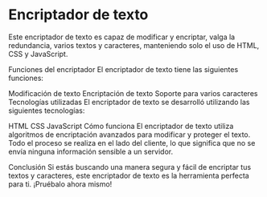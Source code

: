 # Encriptador de texto
Este encriptador de texto es capaz de modificar y encriptar, valga la redundancia, varios textos y caracteres, manteniendo solo el uso de HTML, CSS y JavaScript.

Funciones del encriptador
El encriptador de texto tiene las siguientes funciones:

Modificación de texto
Encriptación de texto
Soporte para varios caracteres
Tecnologías utilizadas
El encriptador de texto se desarrolló utilizando las siguientes tecnologías:

HTML
CSS
JavaScript
Cómo funciona
El encriptador de texto utiliza algoritmos de encriptación avanzados para modificar y proteger el texto. Todo el proceso se realiza en el lado del cliente, lo que significa que no se envía ninguna información sensible a un servidor.

Conclusión
Si estás buscando una manera segura y fácil de encriptar tus textos y caracteres, este encriptador de texto es la herramienta perfecta para ti. ¡Pruébalo ahora mismo!

